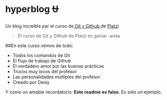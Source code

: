 # hyperblog :ophiuchus:
Un blog increible par el curso de[ Git y Github ](https://platzi.com/home " Git y Github ")de [Platzi](https://platzi.com/home "Platzi")

>El curso de Git y Github de Platzi es genial
> -anita

##En este curso vemos de todo:
* Todos los comandos de Git
* El flujo de trabajo de Github
* El verdadero amor por las buenas prácticas
* Trucos muy locos del profesor
* Las personalidades múltiples del profesor
* Creado por Deisy

Y como un amable recordatorio: **Este readme es falso**. Es sólo un ejemplo. 
